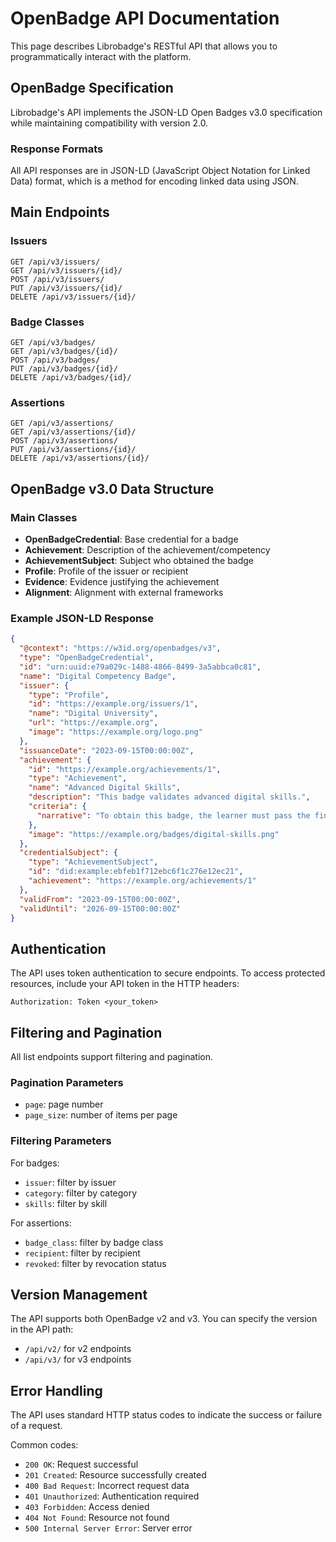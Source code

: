 # OpenBadge API Documentation

This page describes Librobadge's RESTful API that allows you to programmatically interact with the platform.

## OpenBadge Specification

Librobadge's API implements the JSON-LD Open Badges v3.0 specification while maintaining compatibility with version 2.0.

### Response Formats

All API responses are in JSON-LD (JavaScript Object Notation for Linked Data) format, which is a method for encoding linked data using JSON.

## Main Endpoints

### Issuers

```
GET /api/v3/issuers/
GET /api/v3/issuers/{id}/
POST /api/v3/issuers/
PUT /api/v3/issuers/{id}/
DELETE /api/v3/issuers/{id}/
```

### Badge Classes

```
GET /api/v3/badges/
GET /api/v3/badges/{id}/
POST /api/v3/badges/
PUT /api/v3/badges/{id}/
DELETE /api/v3/badges/{id}/
```

### Assertions

```
GET /api/v3/assertions/
GET /api/v3/assertions/{id}/
POST /api/v3/assertions/
PUT /api/v3/assertions/{id}/
DELETE /api/v3/assertions/{id}/
```

## OpenBadge v3.0 Data Structure

### Main Classes

- **OpenBadgeCredential**: Base credential for a badge
- **Achievement**: Description of the achievement/competency
- **AchievementSubject**: Subject who obtained the badge
- **Profile**: Profile of the issuer or recipient
- **Evidence**: Evidence justifying the achievement
- **Alignment**: Alignment with external frameworks

### Example JSON-LD Response

```json
{
  "@context": "https://w3id.org/openbadges/v3",
  "type": "OpenBadgeCredential",
  "id": "urn:uuid:e79a029c-1488-4866-8499-3a5abbca0c81",
  "name": "Digital Competency Badge",
  "issuer": {
    "type": "Profile",
    "id": "https://example.org/issuers/1",
    "name": "Digital University",
    "url": "https://example.org",
    "image": "https://example.org/logo.png"
  },
  "issuanceDate": "2023-09-15T00:00:00Z",
  "achievement": {
    "id": "https://example.org/achievements/1",
    "type": "Achievement",
    "name": "Advanced Digital Skills",
    "description": "This badge validates advanced digital skills.",
    "criteria": {
      "narrative": "To obtain this badge, the learner must pass the final assessment with a minimum score of 80%."
    },
    "image": "https://example.org/badges/digital-skills.png"
  },
  "credentialSubject": {
    "type": "AchievementSubject",
    "id": "did:example:ebfeb1f712ebc6f1c276e12ec21",
    "achievement": "https://example.org/achievements/1"
  },
  "validFrom": "2023-09-15T00:00:00Z",
  "validUntil": "2026-09-15T00:00:00Z"
}
```

## Authentication

The API uses token authentication to secure endpoints. To access protected resources, include your API token in the HTTP headers:

```
Authorization: Token <your_token>
```

## Filtering and Pagination

All list endpoints support filtering and pagination.

### Pagination Parameters

- `page`: page number
- `page_size`: number of items per page

### Filtering Parameters

For badges:
- `issuer`: filter by issuer
- `category`: filter by category
- `skills`: filter by skill

For assertions:
- `badge_class`: filter by badge class
- `recipient`: filter by recipient
- `revoked`: filter by revocation status

## Version Management

The API supports both OpenBadge v2 and v3. You can specify the version in the API path:

- `/api/v2/` for v2 endpoints
- `/api/v3/` for v3 endpoints

## Error Handling

The API uses standard HTTP status codes to indicate the success or failure of a request.

Common codes:
- `200 OK`: Request successful
- `201 Created`: Resource successfully created
- `400 Bad Request`: Incorrect request data
- `401 Unauthorized`: Authentication required
- `403 Forbidden`: Access denied
- `404 Not Found`: Resource not found
- `500 Internal Server Error`: Server error
